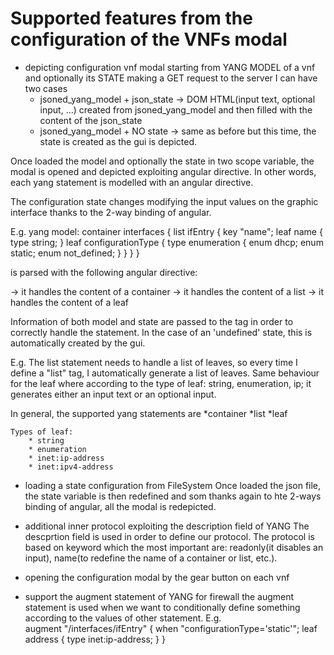 # Supported features from the configuration of the VNFs modal

* depicting configuration vnf modal starting from YANG MODEL of a vnf and optionally its STATE making a GET request to the server I can have two cases
	* jsoned_yang_model + json_state -> DOM HTML(input text, optional input, ...) created from jsoned_yang_model and then filled with the content of the json_state
	* jsoned_yang_model + NO state -> same as before but this time, the state is created as the gui is depicted.

Once loaded the model and optionally the state in two scope variable, the modal is opened and depicted exploiting angular directive. In other words, each yang statement is modelled with an angular directive.

The configuration state changes modifying the input values on the graphic interface thanks to the 2-way binding of angular.
		
E.g. yang model:
container interfaces { 
	list ifEntry { 
		key "name"; 
		leaf name { 
			type string; 
		} 
		leaf configurationType { 
			type enumeration { 
				enum dhcp; 
				enum static;
				enum not_defined;
			} 
		}
	} 
}
		
is parsed with the following angular directive:

<container model-obj="containerModel" state-obj="containerState"> -> it handles the content of a container
<list model-obj="listModel" state-obj="listState"> -> it handles the content of a list
<leaf model-obj="leafModel" state-obj="leafState"> -> it handles the content of a leaf

Information of both model and state are passed to the tag in order to correctly handle the statement.
In the case of an 'undefined' state, this is automatically created by the gui.

E.g.
The list statement needs to handle a list of leaves, so every time I define a "list" tag, I automatically generate a list of leaves.
Same behaviour for the leaf where according to the type of leaf: string, enumeration, ip; it generates either an input text or an optional input.

In general, the supported yang statements are
	*container
	*list
	*leaf
	
	Types of leaf:
		* string
		* enumeration
		* inet:ip-address
		* inet:ipv4-address

* loading a state configuration from FileSystem
	Once loaded the json file, the state variable is then redefined and som thanks again to hte 2-ways binding of angular, all the modal is redepicted. 


* additional inner protocol exploiting the description field of YANG
	The descprtion field is used in order to define our protocol. The protocol is based on keyword which the most important are: readonly(it disables an input), name(to redefine the name of a container or list, etc.).


* opening the configuration modal by the gear button on each vnf
	
* support the augment statement of YANG for firewall
the augment statement is used when we want to conditionally define something according to the values of other statement.
E.g.	
augment "/interfaces/ifEntry" { 
	when "configurationType='static'"; 
	leaf address { 
		type inet:ip-address; 
	}
}
